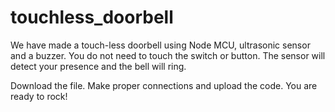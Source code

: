 # touchless_doorbell
We have made a touch-less doorbell using Node MCU, ultrasonic sensor and a buzzer. You do not need to touch the switch or button. The sensor will detect your presence and the bell will ring.

Download the file. Make proper connections and upload the code. You are ready to rock!

